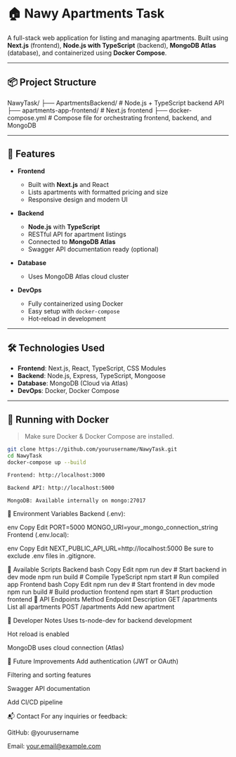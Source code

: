 # 🏠 Nawy Apartments Task

A full-stack web application for listing and managing apartments. Built using **Next.js** (frontend), **Node.js with TypeScript** (backend), **MongoDB Atlas** (database), and containerized using **Docker Compose**.

---

## 📦 Project Structure

NawyTask/
├── ApartmentsBackend/ # Node.js + TypeScript backend API
├── apartments-app-frontend/ # Next.js frontend
├── docker-compose.yml # Compose file for orchestrating frontend, backend, and MongoDB

---

## 🚀 Features

- **Frontend**
  - Built with **Next.js** and React
  - Lists apartments with formatted pricing and size
  - Responsive design and modern UI

- **Backend**
  - **Node.js** with **TypeScript**
  - RESTful API for apartment listings
  - Connected to **MongoDB Atlas**
  - Swagger API documentation ready (optional)

- **Database**
  - Uses MongoDB Atlas cloud cluster

- **DevOps**
  - Fully containerized using Docker
  - Easy setup with `docker-compose`
  - Hot-reload in development

---

## 🛠️ Technologies Used

- **Frontend**: Next.js, React, TypeScript, CSS Modules
- **Backend**: Node.js, Express, TypeScript, Mongoose
- **Database**: MongoDB (Cloud via Atlas)
- **DevOps**: Docker, Docker Compose

---

## 🐳 Running with Docker

> Make sure Docker & Docker Compose are installed.

```bash
git clone https://github.com/yourusername/NawyTask.git
cd NawyTask
docker-compose up --build

Frontend: http://localhost:3000

Backend API: http://localhost:5000

MongoDB: Available internally on mongo:27017
```
📂 Environment Variables
Backend (.env):

env
Copy
Edit
PORT=5000
MONGO_URI=your_mongo_connection_string
Frontend (.env.local):

env
Copy
Edit
NEXT_PUBLIC_API_URL=http://localhost:5000
Be sure to exclude .env files in .gitignore.

🧪 Available Scripts
Backend
bash
Copy
Edit
npm run dev      # Start backend in dev mode
npm run build    # Compile TypeScript
npm start        # Run compiled app
Frontend
bash
Copy
Edit
npm run dev      # Start frontend in dev mode
npm run build    # Build production frontend
npm start        # Start production frontend
📄 API Endpoints
Method	Endpoint	Description
GET	/apartments	List all apartments
POST	/apartments	Add new apartment

🧰 Developer Notes
Uses ts-node-dev for backend development

Hot reload is enabled

MongoDB uses cloud connection (Atlas)

🧹 Future Improvements
Add authentication (JWT or OAuth)

Filtering and sorting features

Swagger API documentation

Add CI/CD pipeline

📬 Contact
For any inquiries or feedback:

GitHub: @yourusername

Email: your.email@example.com
